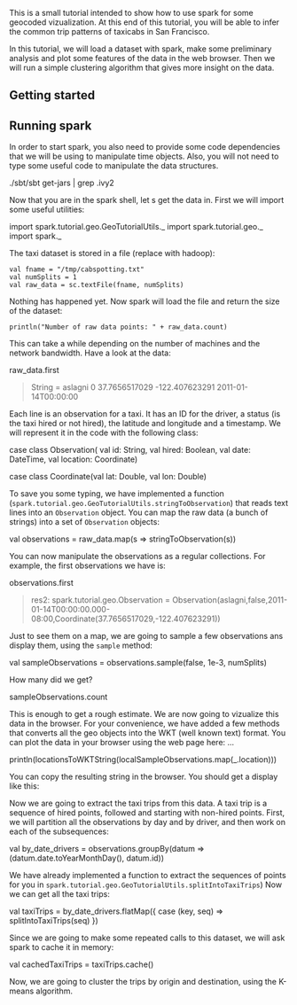 

This is a small tutorial intended to show how to use spark for some geocoded vizualization. At this end 
of this tutorial, you will be able to infer the common trip patterns of taxicabs in San Francisco.

In this tutorial, we will load a dataset with spark, make some preliminary analysis and plot some features of the
data in the web browser. Then we will run a simple clustering algorithm that gives more insight on the data.

## Getting started

## Running spark

In order to start spark, you also need to provide some code dependencies that we will be using to manipulate time objects. 
Also, you will not need to type some useful code to manipulate the data structures.

   ./sbt/sbt get-jars | grep .ivy2

Now that you are in the spark shell, let s get the data in. First we will import some useful utilities:

  import spark.tutorial.geo.GeoTutorialUtils._
  import spark.tutorial.geo._
  import spark._

The taxi dataset is stored in a file (replace with hadoop):

    val fname = "/tmp/cabspotting.txt"
    val numSplits = 1
    val raw_data = sc.textFile(fname, numSplits)

Nothing has happened yet. Now spark will load the file and return the size of the dataset:

    println("Number of raw data points: " + raw_data.count)

This can take a while depending on the number of machines and the network bandwidth. Have a look at the data:
  
  raw_data.first

  > String = aslagni 0 37.7656517029 -122.407623291 2011-01-14T00:00:00

Each line is an observation for a taxi. It has an ID for the driver, a status (is the taxi hired or not hired),
the latitude and longitude and a timestamp. We will represent it in the code with the following class:

  case class Observation(
    val id: String,
    val hired: Boolean,
    val date: DateTime,
    val location: Coordinate)

  case class Coordinate(val lat: Double, val lon: Double)

To save you some typing, we have implemented a function (`spark.tutorial.geo.GeoTutorialUtils.stringToObservation`)
that reads text lines into an `Observation` object. You can map the raw data (a bunch of strings) into a set of 
`Observation` objects:

  val observations = raw_data.map(s => stringToObservation(s))

You can now manipulate the observations as a regular collections. For example, the first observations we have is:

  observations.first

  > res2: spark.tutorial.geo.Observation = Observation(aslagni,false,2011-01-14T00:00:00.000-08:00,Coordinate(37.7656517029,-122.407623291))

Just to see them on a map, we are going to sample a few observations ans display them, using the `sample` method:

  val sampleObservations = observations.sample(false, 1e-3, numSplits)

How many did we get?

  sampleObservations.count

This is enough to get a rough estimate. We are now going to vizualize this data in the browser. For your convenience,
we have added a few methods that converts all the geo objects into the WKT (well known text) format. You can
plot the data in your browser using the web page here: ...

  println(locationsToWKTString(localSampleObservations.map(_.location)))

You can copy the resulting string in the browser. You should get a display like this:

Now we are going to extract the taxi trips from this data. A taxi trip is a sequence of hired points, followed and 
starting with non-hired points. First, we will partition all the observations by day and by driver, and then work
on each of the subsequences:

  val by_date_drivers = observations.groupBy(datum => (datum.date.toYearMonthDay(), datum.id))

We have already implemented a function to extract the sequences of points for you in `spark.tutorial.geo.GeoTutorialUtils.splitIntoTaxiTrips`)
Now we can get all the taxi trips:

  val taxiTrips = by_date_drivers.flatMap({ case (key, seq) => splitIntoTaxiTrips(seq) })

Since we are going to make some repeated calls to this dataset, we will ask spark to cache it in memory:

  val cachedTaxiTrips = taxiTrips.cache()

Now, we are going to cluster the trips by origin and destination, using the K-means algorithm.